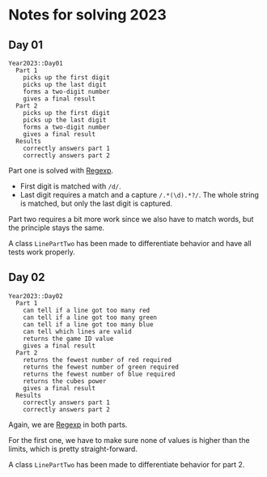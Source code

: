 # Notes for solving 2023
## Day 01

```
Year2023::Day01
  Part 1
    picks up the first digit
    picks up the last digit
    forms a two-digit number
    gives a final result
  Part 2
    picks up the first digit
    picks up the last digit
    forms a two-digit number
    gives a final result
  Results
    correctly answers part 1
    correctly answers part 2
```

Part one is solved with [Regexp](https://ruby-doc.org/core-2.5.1/Regexp.html).

* First digit is matched with `/d/`.
* Last digit requires a match and a capture `/.*(\d).*?/`. The whole string is matched, but only the last digit is captured.

Part two requires a bit more work since we also have to match words, but the principle stays the same.

A class `LinePartTwo` has been made to differentiate behavior and have all tests work properly.

## Day 02

```
Year2023::Day02
  Part 1
    can tell if a line got too many red
    can tell if a line got too many green
    can tell if a line got too many blue
    can tell which lines are valid
    returns the game ID value
    gives a final result
  Part 2
    returns the fewest number of red required
    returns the fewest number of green required
    returns the fewest number of blue required
    returns the cubes power
    gives a final result
  Results
    correctly answers part 1
    correctly answers part 2
```

Again, we are [Regexp](https://ruby-doc.org/core-2.5.1/Regexp.html) in both parts.

For the first one, we have to make sure none of values is higher than the limits, which is pretty straight-forward.

A class `LinePartTwo` has been made to differentiate behavior for part 2.